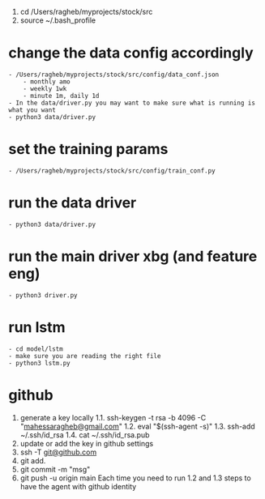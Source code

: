 
1. cd /Users/ragheb/myprojects/stock/src
2. source ~/.bash_profile

# change the data config accordingly
    - /Users/ragheb/myprojects/stock/src/config/data_conf.json
        - monthly amo
        - weekly 1wk
        - minute 1m, daily 1d
    - In the data/driver.py you may want to make sure what is running is what you want
    - python3 data/driver.py
# set the training params
    - /Users/ragheb/myprojects/stock/src/config/train_conf.py
# run the data driver
    - python3 data/driver.py
# run the main driver xbg (and feature eng)
    - python3 driver.py
# run lstm
    - cd model/lstm
    - make sure you are reading the right file
    - python3 lstm.py


# github
1. generate a key locally
    1.1. ssh-keygen -t rsa -b 4096 -C "mahessaragheb@gmail.com"
    1.2.  eval "$(ssh-agent -s)"
    1.3.  ssh-add ~/.ssh/id_rsa
    1.4. cat ~/.ssh/id_rsa.pub
2. update or add the key in github settings
3. ssh -T git@github.com
4. git add.
5. git commit -m "msg"
6. git push -u origin main
Each time you need to run 1.2 and 1.3 steps to have the agent with github identity
